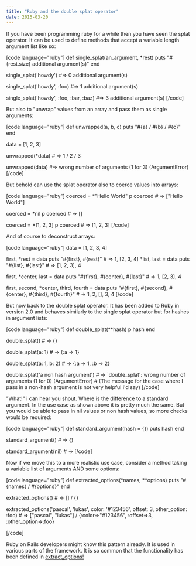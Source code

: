 ```yaml
---
title: "Ruby and the double splat operator"
date: 2015-03-20
---
```


If you have been programming ruby for a while then you have seen the splat operator. It can be used to define methods that accept a variable length argument list like so:

\[code language="ruby"\] def single\_splat(an\_argument, \*rest) puts "#{rest.size} additional argument(s)" end

single\_splat('howdy') #=> 0 additional argument(s)

single\_splat('howdy', :foo) #=> 1 additional argument(s)

single\_splat('howdy', :foo, :bar, :baz) #=> 3 additional argument(s) \[/code\]

But also to "unwrap" values from an array and pass them as single arguments:

\[code language="ruby"\] def unwrapped(a, b, c) puts "#{a} / #{b} / #{c}" end

data = \[1, 2, 3\]

unwrapped(\*data) # => 1 / 2 / 3

unwrapped(data) #=> wrong number of arguments (1 for 3) (ArgumentError) \[/code\]

But behold can use the splat operator also to coerce values into arrays:

\[code language="ruby"\] coerced = \*"Hello World" p coerced # => \["Hello World"\]

coerced = \*nil p coerced # => \[\]

coerced = \*\[1, 2, 3\] p coerced # => \[1, 2, 3\] \[/code\]

And of course to deconstruct arrays:

\[code language="ruby"\] data = \[1, 2, 3, 4\]

first, \*rest = data puts "#{first}, #{rest}" # => 1, \[2, 3, 4\] \*list, last = data puts "#{list}, #{last}" # => \[1, 2, 3\], 4

first, \*center, last = data puts "#{first}, #{center}, #{last}" # => 1, \[2, 3\], 4

first, second, \*center, third, fourth = data puts "#{first}, #{second}, #{center}, #{third}, #{fourth}" # => 1, 2, \[\], 3, 4 \[/code\]

But now back to the double splat operator. It has been added to Ruby in version 2.0 and behaves similarly to the single splat operator but for hashes in argument lists:

\[code language="ruby"\] def double\_splat(\*\*hash) p hash end

double\_splat() # => {}

double\_splat(a: 1) # => {:a => 1}

double\_splat(a: 1, b: 2) # => {:a => 1, :b => 2}

double\_splat('a non hash argument') # => \`double\_splat': wrong number of arguments (1 for 0) (ArgumentError) # (The message for the case where I pass in a non-hash argument is not very helpful i'd say) \[/code\]

"What!" i can hear you shout. Where is the difference to a standard argument. In the use case as shown above it is pretty much the same. But you would be able to pass in nil values or non hash values, so more checks would be required:

\[code language="ruby"\] def standard\_argument(hash = {}) puts hash end

standard\_argument() # => {}

standard\_argument(nil) # => \[/code\]

Now if we move this to a more realistic use case, consider a method taking a variable list of arguments AND some options:

\[code language="ruby"\] def extracted\_options(\*names, \*\*options) puts "#{names} / #{options}" end

extracted\_options() # => \[\] / {}

extracted\_options('pascal', 'lukas', color: '#123456', offset: 3, other\_option: :foo) # => \["pascal", "lukas"\] / {:color=>"#123456", :offset=>3, :other\_option=>:foo}

\[/code\]

Ruby on Rails developers might know this pattern already. It is used in various parts of the framework. It is so common that the functionality has been defined in [extract\_options!](http://apidock.com/rails/Array/extract_options%21)
